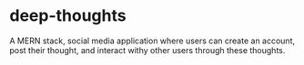 # deep-thoughts
A MERN stack, social media application where users can create an account, post their thought, and interact withy other users through these thoughts.
